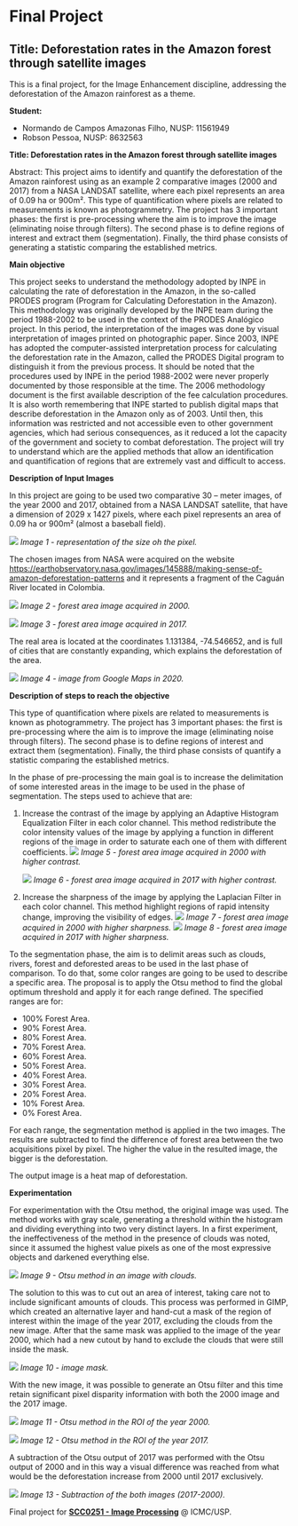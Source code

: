 # Final Project
## Title: Deforestation rates in the Amazon forest through satellite images
 
 This is a final project, for the Image Enhancement discipline, addressing the deforestation of the Amazon rainforest as a theme.
 
 **Student:**
 
 - Normando de Campos Amazonas Filho, NUSP: 11561949
 - Robson Pessoa, NUSP: 8632563
 
 **Title: Deforestation rates in the Amazon forest through satellite images**

Abstract: This project aims to identify and quantify the deforestation of the Amazon rainforest using as an example 2 comparative images (2000 and 2017) from a NASA LANDSAT satellite, where each pixel represents an area of 0.09 ha or 900m². This type of quantification where pixels are related to measurements is known as photogrammetry. The project has 3 important phases: the first is pre-processing where the aim is to improve the image (eliminating noise through filters). The second phase is to define regions of interest and extract them (segmentation). Finally, the third phase consists of generating a statistic comparing the established metrics.

**Main objective**

 This project seeks to understand the methodology adopted by INPE in calculating the rate of deforestation in the Amazon, in the so-called PRODES program (Program for Calculating Deforestation in the Amazon). This methodology was originally developed by the INPE team during the period 1988-2002 to be used in the context of the PRODES Analógico project. In this period, the interpretation of the images was done by visual interpretation of images printed on photographic paper.
Since 2003, INPE has adopted the computer-assisted interpretation process for calculating the deforestation rate in the Amazon, called the PRODES Digital program to distinguish it from the previous process.
 It should be noted that the procedures used by INPE in the period 1988-2002 were never properly documented by those responsible at the time. The 2006 methodology document is the first available description of the fee calculation procedures. It is also worth remembering that INPE started to publish digital maps that describe deforestation in the Amazon only as of 2003. Until then, this information was restricted and not accessible even to other government agencies, which had serious consequences, as it reduced a lot the capacity of the government and society to combat deforestation.
The project will try to understand which are the applied methods that allow an identification and quantification of regions that are extremely vast and difficult to access. 

**Description of Input Images**

 In this project are going to be used two comparative 30 – meter images, of the year 2000 and 2017, obtained from a NASA LANDSAT satellite, that have a dimension of 2029 x 1427 pixels,  where each pixel represents an area of 0.09 ha or 900m² (almost a baseball field).

![](Size_by_pixel.png)
_Image 1 - representation of the size oh the pixel._

 The chosen images from NASA were acquired on the website https://earthobservatory.nasa.gov/images/145888/making-sense-of-amazon-deforestation-patterns and it represents a fragment of the Caguán River located in Colombia.

![](LANDSAT2000.png)
_Image 2 - forest area image acquired in 2000._

![](LANDSAT2017.png)
_Image 3 - forest area image acquired in 2017._

The real area is located at the coordinates 1.131384, -74.546652, and is full of cities that are constantly expanding, which explains the deforestation of the area.

![](GoogleMap.png)
_Image 4 - image from Google Maps in 2020._

**Description of steps to reach the objective**

 This type of quantification where pixels are related to measurements is known as photogrammetry. 
 The project has 3 important phases: the first is pre-processing where the aim is to improve the image 
 (eliminating noise through filters). The second phase is to define regions of interest and extract them (segmentation). 
 Finally, the third phase consists of quantify a statistic comparing the established metrics.
 
 In the phase of pre-processing the main goal is to increase the delimitation of some interested areas in the image 
 to be used in the phase of segmentation. 
 The steps used to achieve that are:
 1. Increase the contrast of the image by applying an Adaptive Histogram Equalization Filter in each color channel.
   This method redistribute the color intensity values of the image by applying a function in different regions of the 
   image in order to saturate each one of them with different coefficients.
    ![](LANDSAT2000_Contrast.png)
    _Image 5 - forest area image acquired in 2000 with higher contrast._
    
    ![](LANDSAT2017_Contrast.png)
    _Image 6 - forest area image acquired in 2017 with higher contrast._
    
 2. Increase the sharpness of the image by applying the Laplacian Filter in each color channel. 
 This method highlight regions of rapid intensity change, improving the visibility of edges.
    ![](LANDSAT2000_Nitidez.png)
    _Image 7 - forest area image acquired in 2000 with higher sharpness._
    ![](LANDSAT2017_Nitidez.png)
    _Image 8 - forest area image acquired in 2017 with higher sharpness._
 
 To the segmentation phase, the aim is to delimit areas such as clouds, rivers, forest and deforested areas to be used 
 in the last phase of comparison.
 To do that, some color ranges are going to be used to describe a specific area. The proposal is to apply the Otsu method 
 to find the global optimum threshold and apply it for each range defined. The specified ranges are for:
  * 100% Forest Area.
  * 90% Forest Area.
  * 80% Forest Area.
  * 70% Forest Area.
  * 60% Forest Area.
  * 50% Forest Area.
  * 40% Forest Area.
  * 30% Forest Area.
  * 20% Forest Area.
  * 10% Forest Area.
  * 0% Forest Area.
 
 For each range, the segmentation method is applied in the two images. The results are subtracted to find the 
 difference of forest area between the two acquisitions pixel by pixel. The higher the value in the resulted image, 
 the bigger is the deforestation.
 
 The output image is a heat map of deforestation.
 
**Experimentation**

For experimentation with the Otsu method, the original image was used. The method works with gray scale, generating a threshold within the histogram and dividing everything into two very distinct layers.
In a first experiment, the ineffectiveness of the method in the presence of clouds was noted, since it assumed the highest value pixels as one of the most expressive objects and darkened everything else.

![](OtsuFail.png)
  _Image 9 - Otsu method in an image with clouds._

The solution to this was to cut out an area of interest, taking care not to include significant amounts of clouds. This process was performed in GIMP, which created an alternative layer and hand-cut a mask of the region of interest within the image of the year 2017, excluding the clouds from the new image.
After that the same mask was applied to the image of the year 2000, which had a new cutout by hand to exclude the clouds that were still inside the mask.

![](ImageMask.png)
  _Image 10 - image mask._

With the new image, it was possible to generate an Otsu filter and this time retain significant pixel disparity information with both the 2000 image and the 2017 image.

![](Otsu2000.png)
  _Image 11 - Otsu method in the ROI of the year 2000._

![](Otsu2017.png)
  _Image 12 - Otsu method in the ROI of the year 2017._

A subtraction of the Otsu output of 2017 was performed with the Otsu output of 2000 and in this way a visual difference was reached from what would be the deforestation increase from 2000 until 2017 exclusively.

![](2017-2000.png)
  _Image 13 - Subtraction of the both images (2017-2000)._
 
 
 Final project for **[SCC0251 - Image Processing](https://uspdigital.usp.br/jupiterweb/jupDisciplina?sgldis=SCC0251)** @ ICMC/USP.
 
 

